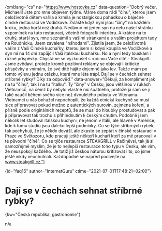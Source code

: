 
{xml:lang="cs" ns="https://www.hostovka.cz" data-question="Dobrý večer, Michaeli! Jste pro mne objevem týdne. Máme doma rádi "čínu", kterou jsem celoživotně dětem vařila a krmila je nostalgickou pohádkou o báječné čínské restauraci ve Vodičkové. Zvláště když nyní jsou "číny" na každém kroku, jedna horší než druhá. Nedávno mi jeden syn na netu našel stránku vzpomínek na tuto restauraci, včetně fotografií interiéru. A krátce na to druhý, starší syn, mne seznámil s vašimi stránkami a s vaším projektem tady na Roudnicku. Jsem zavalena "náhodami". Zjistila jsem, že celoživotně vařím z Vaší Čínské kuchařky, kterou jsem si kdysi koupila ve Vodičkové a syn mi na 14 dní zapůjčil Vaši italskou kuchařku. No a nyní tedy louskám i různé příspěvky. Chystáme se vyzkoušet s rodinou Vaše dítě - Steakgrill. Jsme zvědaví, protože kromě pozitivní reklamy se objevují i kritické příspěvky a vnímám, že své dítě hájíte dojemně jako lev. Takže mám po tomto výlevu jednu otázku, která mne léta trápí. Dají se v čechách sehnat stříbrné rybky? Díky za odpověď." data-answer="Děkuji, za kompliment jak na tu "čínu", tak i na tu "italku". Ty "číny" v Česku, jsou většinou v rukách Vietnamců, na čemž by nebylo vlastně nic špatného, protože já sám se ji také naučil během svého více než dvouletého pobytu ve Vitenamu. Vietnamci u nás bohužel nepochopili, že každá etnická kuchyně se musí sice připravovat pokud možno z autentických surovin, zejména koření, a přísně podle originálních receptů, že se musí do hloubky prostudovat a pak ji připravovat tak trochu s přihlédnutím k českým chutím. Podobně jsem několik let studoval italskou kuchyni, ne jenom v Itálii, ale hlavně v Americe, kde k tomu studiu jsou daleko lepší podmínky. Co se týče stříbrných rybek, tak pochybuji, že je někdo dováží, ale zkuste se zeptat v čínské restauraci v Praze ve Světozoru, kde pracují ještě někteří kuchaři kteří za mě pracovali v té původní "číně". Co se týče restaurace STEAKGRILL v Račiněvsi, tak já si samozřejmě myslím, že je to nejlepší restaurace toho typu v Česku, ale vím, že neuspokojí každého. Je totiž již českou náturou kritizovat i to, co jsme ještě nikdy neochutnali. Každopádně se napřed podívejte na www.steakgrill.cz."}

{id="faq16" author="InternetGuru" ctime="2021-07-01T17:48:21+02:00"}

# Dají se v čechách sehnat stříbrné rybky?

{kw="Česká republika, gastronomie"}

n/a

